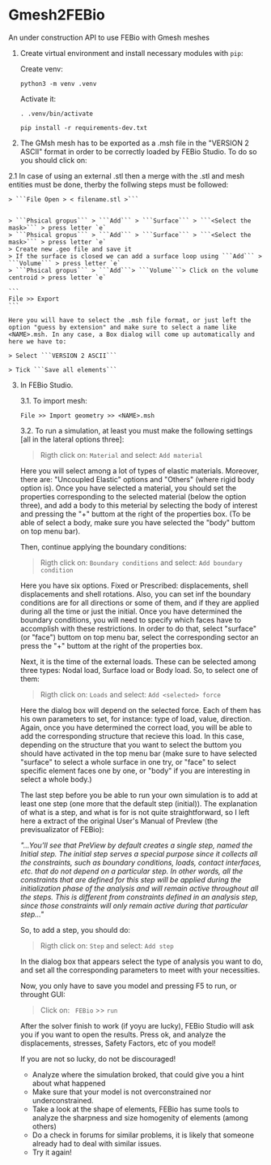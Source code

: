 # Gmesh2FEBio
An under construction API to use FEBio with Gmesh meshes 

1. Create virtual environment and install necessary modules with `pip`:

    Create venv:

    ```
    python3 -m venv .venv
    ```

    Activate it:

    ```
    . .venv/bin/activate
    ```

    ```
    pip install -r requirements-dev.txt
    ```
   

2. The GMsh mesh has to be exported as a <NAME>.msh file in the "VERSION 2 ASCII" format in order to be correctly loaded by FEBio Studio. To do so you should click on:

2.1 In case of using an external .stl then a merge with the .stl and mesh entities must be done, therby the follwing steps must be followed: 
    
    
    > ```File Open > < filename.stl >```
    
    
    > ```Phsical gropus``` > ```Add``` > ```Surface``` > ```<Select the mask>``` > press letter `e`
    > ```Phsical gropus``` > ```Add``` > ```Surface``` > ```<Select the mask>``` > press letter `e`
    > Create new .geo file and save it
    > If the surface is closed we can add a surface loop using ```Add``` > ```Volume``` > press letter `e`
    > ```Phsical gropus``` > ```Add```> ```Volume```> Click on the volume centroid > press letter `e`

    ```
    File >> Export
    ``` 
    
    Here you will have to select the .msh file format, or just left the option "guess by extension" and make sure to select a name like <NAME>.msh. In any case, a Box dialog will come up automatically and here we have to:

    > Select ```VERSION 2 ASCII``` 
    
    > Tick ```Save all elements``` 
    

    

3. In FEBio Studio.
    
    3.1. To import mesh:
    ```
    File >> Import geometry >> <NAME>.msh
    ```
    3.2. To run a simulation, at least you must make the following settings [all in the lateral options three]:
    > Rigth click on: ```Material``` and select: ```Add material``` 
    
    Here you will select among a lot of types of elastic materials. Moreover, there are: "Uncoupled Elastic" options and "Others" (where rigid body option is). Once you have selected a material, you should set the properties corresponding to the selected material (below the option three), and add a body to this meterial by selecting the body of interest and pressing the "+" buttom at the right of the properties box. (To be able of select a body, make sure you have selected the "body" buttom on top menu bar).
    
    Then, continue applying the boundary conditions:
    
     > Rigth click on: ```Boundary conditions``` and select: ```Add boundary condition``` 
    
    Here you have six options. Fixed or Prescribed: displacements, shell displacements and shell rotations. Also, you can set inf the boundary conditions are for all directions or some of them, and if they are applied during all the time or just the initial. Once you have determined the boundary conditions, you will need to specify which faces have to accomplish with these restrictions. In order to do that, select "surface" (or "face") buttom on top menu bar, select the corresponding sector an press the "+" buttom at the right of the properties box.
    
    Next, it is the time of the external loads. These can be selected among three types: Nodal load, Surface load or Body load. So, to select one of them:
    
    > Rigth click on: ```Loads``` and select: ```Add <selected> force```
    
    Here the dialog box will depend on the selected force. Each of them has his own parameters to set, for instance: type of load, value, direction. Again, once you have determined the correct load, you will be able to add the corresponding structure that recieve this load. In this case, depending on the structure that you want to select the buttom you should have activated in the top menu bar (make sure to have selected "surface" to select a whole surface in one try, or "face" to select specific element faces one by one, or "body" if you are interesting in select a whole body.)
    
    The last step before you be able to run your own simulation is to add at least one step (one more that the default step (initial)). The explanation of what is a step, and what is for is not quite straightforward, so I left here a extract of the original User's Manual of PrevIew (the previsualizator of FEBio):
    
    _"...You’ll see that PreView by default creates a single step, named the Initial step. The initial step serves a special purpose since it collects all the constraints, such as boundary conditions, loads, contact interfaces, etc. that do not depend on a particular step. In other words, all the constraints that are defined for this step will be applied during the initialization phase of the analysis and will remain active throughout all the steps. This is different from constraints defined in an analysis step, since those constraints will only remain active during that particular step..."_
    
    So, to add a step, you should do:
    
    > Rigth click on: `Step` and select: `Add step`
    
    In the dialog box that appears select the type of analysis you want to do, and set all the corresponding parameters to meet with your necessities.
    
    Now, you only have to save you model and pressing F5 to run, or throught GUI:
    
    > Click on: ` FEBio` >> ` run `
    
    After the solver finish to work (if yoyu are lucky), FEBio Studio will ask you if you want to open the results. Press ok, and analyze the displacements, stresses, Safety Factors, etc of you model!
    
    If you are not so lucky, do not be discouraged!
        
    - Analyze where the simulation broked, that could give you a hint about what happened
    - Make sure that your model is not overconstrained nor underconstrained.
    - Take a look at the shape of elements, FEBio has sume tools to analyze the sharpness and size homogenity of elements (among others)
    - Do a check in forums for similar problems, it is likely that someone already had to deal with similar issues.
    - Try it again!

